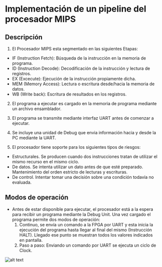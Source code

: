 # Implementación de un pipeline del procesador MIPS
## Descripción
1. El Procesador MIPS esta segmentado en las siguientes Etapas:
  - IF (Instruction Fetch): Búsqueda de la instrucción en la memoria de
programa.
  -  ID (Instruction Decode): Decodificación de la instrucción y lectura de
registros.
  - EX (Excecute): Ejecución de la instrucción propiamente dicha.
  - MEM (Memory Access): Lectura o escritura desde/hacia la memoria de datos.
  - WB (Write back): Escritura de resultados en los registros.
2. El programa a ejecutar es cargado en la memoria de programa mediante un
archivo ensamblador.
3. El programa se transmite mediante interfaz UART antes de comenzar a
ejecutar.
4. Se incluye una unidad de Debug que envia información hacia y desde la
PC mediante la UART.

5. El procesador tiene soporte para los siguientes tipos de riesgos:
  - Estructurales. Se producen cuando dos instrucciones tratan de utilizar el mismo recurso en el mismo ciclo.
  - De datos. Se intenta utilizar un dato antes de que esté preparado. Mantenimiento del
orden estricto de lecturas y escrituras.
  - De control. Intentar tomar una decisión sobre una condición todavía no evaluada.

## Modos de operación
  - Antes de estar disponible para ejecutar, el procesador está a la espera para recibir un programa mediante la Debug Unit. Una vez cargado el programa permite dos modos de operación:
    1. Continuo, se envía un comando a la FPGA por UART y esta inicia la ejecución del programa hasta llegar al final del mismo (Instrucción HALT). Llegado ese punto se muestran todos los valores indicados en pantalla.
    2. Paso a paso: Enviando un comando por UART se ejecuta un ciclo de Clock.

![alt text](https://raw.githubusercontent.com/username/projectname/branch/path/to/img.png)
